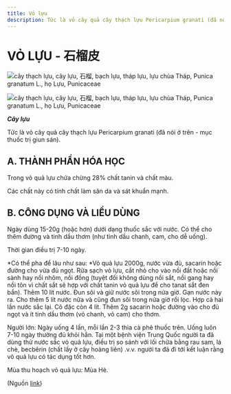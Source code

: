 ```yaml
---
title: Vỏ lựu
description: Tức là vỏ cây quả cây thạch lựu Pericarpium granati (đã nói ở trên - mục thuốc trị giun sán). Trong vỏ quả lựu chứa chừng 28% chất tanin và chất màu. Các chất này có tính chất làm săn da và sát khuẩn mạnh. 
---
```

# VỎ LỰU - 石榴皮

![cây thạch lựu, cây lựu, 石榴, bạch lựu, tháp lựu, lựu chùa Tháp, Punica granatum L., họ Lựu, Punicaceae](/imgs/do-tat-loi/ctvvtvn/vo-luu.jpg)

![cây thạch lựu, cây lựu, 石榴, bạch lựu, tháp lựu, lựu chùa Tháp, Punica granatum L., họ Lựu, Punicaceae](/imgs/do-tat-loi/ctvvtvn/vo-luu-2.jpg)

***Cây lựu***

Tức là vỏ cây quả cây thạch lựu Pericarpium granati (đã nói ở trên - mục thuốc trị giun sán).

## A. THÀNH PHẦN HÓA HỌC

Trong vỏ quả lựu chứa chừng 28% chất tanin và chất màu.

Các chất này có tính chất làm săn da và sát khuẩn mạnh.

## B. CÔNG DỤNG VÀ LIỀU DÙNG

Ngày dùng 15-20g (hoặc hơn) dưới dạng thuốc sắc với nước. Có thể cho thêm đường và tinh dầu thơm (như tinh dầu chanh, cam, cho dễ uống).

Thời gian điều trị 7-10 ngày.

*Có thể pha để lâu như sau: *Vỏ quả lựu 2000g, nước vừa đủ, sacarin hoặc đường cho vừa đủ ngọt. Rửa sạch vỏ lựu, cắt nhỏ cho vào nồi đất hoặc nồi sành hay nồi nhôm, nồi đồng (tuyệt đối không dùng nồi sắt, nồi gang hay nồi tôn vì chất sắt sẽ hợp với chất tanin vỏ quả lựu để cho tanat sắt đen bẩn). Thêm 10 lít nước. Đun sôi và giữ nước sôi trong nửa giờ. Gạn nước này ra. Cho thêm 5 lít nước nữa và cũng đun sôi trong nửa giờ rồi lọc. Hợp cả hai lần nước sắc lại. Cô đặc còn 4 lít. Thêm 2g sacarin hoặc đường vào cho đủ ngọt và ít tinh dầu thơm (vỏ chanh, vỏ cam) cho thơm.

Người lớn: Ngày uống 4 lần, mỗi lần 2-3 thìa cà phê thuốc trên. Uống luôn 7-10 ngày thường đủ khỏi hẳn. Tại một bệnh viện Trung Quốc người ta đã dùng thử nước sắc vỏ quả lựu, điều trị so sánh với lối chữa bằng rau sam, lá chè, becbêrin (chất lấy ở cây hoàng liên) .v.v. người ta đã đi tới kết luận rằng vỏ quả lựu có tác dụng tốt hơn.

Mùa thu hoạch vỏ quả lựu: Mùa Hè.

(Nguồn <a href="http://www.thuocvuonnha.com/nhung-cay-thuoc-va-vi-thuoc-viet-nam/ket-qua-tra-cuu/vo-luu" target="_blank">link</a>)
